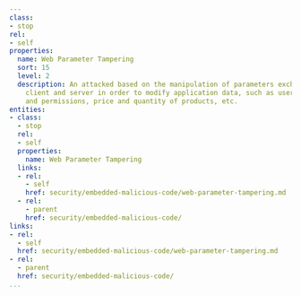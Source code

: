 ```yaml
---
class:
- stop
rel:
- self
properties:
  name: Web Parameter Tampering
  sort: 15
  level: 2
  description: An attacked based on the manipulation of parameters exchanged between
    client and server in order to modify application data, such as user credentials
    and permissions, price and quantity of products, etc.
entities:
- class:
  - stop
  rel:
  - self
  properties:
    name: Web Parameter Tampering
  links:
  - rel:
    - self
    href: security/embedded-malicious-code/web-parameter-tampering.md
  - rel:
    - parent
    href: security/embedded-malicious-code/
links:
- rel:
  - self
  href: security/embedded-malicious-code/web-parameter-tampering.md
- rel:
  - parent
  href: security/embedded-malicious-code/
...
```

